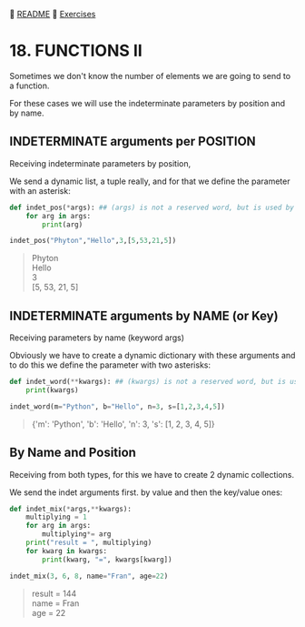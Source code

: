 :page_with_curl: [README](../README_en.md) :pencil: [Exercises](/tests/indicetests.md)

# 18. FUNCTIONS II
Sometimes we don't know the number of elements we are going to send to a function.

For these cases we will use the indeterminate parameters by position and by name.

## INDETERMINATE arguments per POSITION 

Receiving indeterminate parameters by position,

We send a dynamic list, a tuple really, and for that we define the parameter with an asterisk:

````python
def indet_pos(*args): ## (args) is not a reserved word, but is used by convention
    for arg in args:
        print(arg)

indet_pos("Phyton","Hello",3,[5,53,21,5])
````
>Phyton  
Hello  
3  
>[5, 53, 21, 5]
## INDETERMINATE arguments by NAME (or Key)
Receiving parameters by name (keyword args)

Obviously we have to create a dynamic dictionary with these arguments and to do this we define the parameter with two asterisks:

````python
def indet_word(**kwargs): ## (kwargs) is not a reserved word, but is used by convention.
    print(kwargs)

indet_word(m="Python", b="Hello", n=3, s=[1,2,3,4,5]) 
````
>{'m': 'Python', 'b': 'Hello', 'n': 3, 's': [1, 2, 3, 4, 5]}

## By Name and Position

Receiving from both types, for this we have to create 2 dynamic collections.

We send the indet arguments first. by value and then the key/value ones:

````python
def indet_mix(*args,**kwargs):
    multiplying = 1
    for arg in args:
        multiplying*= arg
    print("result = ", multiplying)
    for kwarg in kwargs:
        print(kwarg, "=", kwargs[kwarg])

indet_mix(3, 6, 8, name="Fran", age=22)
````
>result = 144  
name = Fran  
age = 22
>
